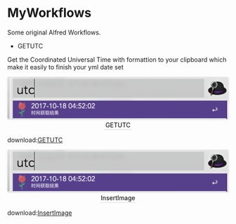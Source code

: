 # MyWorkflows
Some original Alfred Workflows.

- GETUTC

Get the Coordinated Universal Time with formattion to your clipboard which make it easily to finish your yml date set

<center><img style="border-radius: 0.3125em;box-shadow: 0 2px 4px 0 rgba(34,36,38,.12),0 2px 10px 0 rgba(34,36,38,.08);zoom:50%" src="screenshot/getutc.png"><br><div style="border-bottom: 1px solid #d9d9d9;display: inline-block;color: #000;padding: 2px;">GETUTC</div></center>

download:[GETUTC](https://github.com/PluckySaltyfish/MyWorkflows/raw/master/download/GETUTC.alfredworkflow)

<center><img style="border-radius: 0.3125em;box-shadow: 0 2px 4px 0 rgba(34,36,38,.12),0 2px 10px 0 rgba(34,36,38,.08);zoom:50%" src="screenshot/getutc.png"><br><div style="border-bottom: 1px solid #d9d9d9;display: inline-block;color: #000;padding: 2px;">InsertImage </div></center>

download:[InsertImage](https://github.com/PluckySaltyfish/MyWorkflows/raw/master/download/InsertImage.alfredworkflow)

